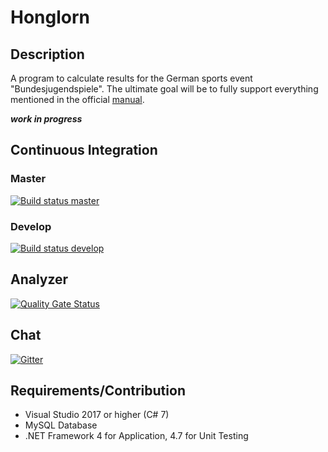 ﻿# Honglorn

## Description

A program to calculate results for the German sports event "Bundesjugendspiele".
The ultimate goal will be to fully support everything mentioned in the official [manual](https://www.bundesjugendspiele.de/downloads/handbuch/handbuch_komplett_15_07_2017.pdf).

***work in progress***

## Continuous Integration

### Master

[![Build status master](https://danghor.visualstudio.com/Honglorn/_apis/build/status/Honglorn%20master)](https://danghor.visualstudio.com/Honglorn/_build?definitionId=3)

### Develop

[![Build status develop](https://danghor.visualstudio.com/Honglorn/_apis/build/status/Honglorn%20develop)](https://danghor.visualstudio.com/Honglorn/_build?definitionId=4)

## Analyzer

[![Quality Gate Status](https://sonarcloud.io/api/project_badges/measure?project=Honglorn&metric=alert_status)](https://sonarcloud.io/dashboard?id=Honglorn)

## Chat

[![Gitter](https://badges.gitter.im/gitterHQ/gitter.png)](https://gitter.im/Honglorn)

## Requirements/Contribution

- Visual Studio 2017 or higher (C# 7)
- MySQL Database
- .NET Framework 4 for Application, 4.7 for Unit Testing
